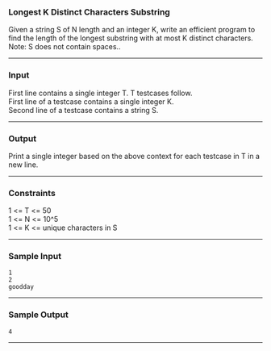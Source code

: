 ### Longest K Distinct Characters Substring

Given a string S of N length and an integer K, write an efficient program to find the length of the longest substring with at most K distinct characters.
Note: S does not contain spaces..
<hr>

### Input

First line contains a single integer T. T testcases follow.<br/>
First line of a testcase contains a single integer K.<br/>
Second line of a testcase contains a string S.
<hr>

### Output

Print a single integer based on the above context for each testcase in T in a new line.
<hr>

### Constraints

1 <= T <= 50<br/>
1 <= N <= 10^5<br/>
1 <= K <= unique characters in S
<hr>

### Sample Input

```
1
2
goodday
```
<hr>

### Sample Output
```
4
```
<hr>


